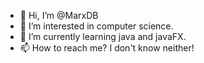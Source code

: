 - 👋 Hi, I’m @MarxDB
- 👀 I’m interested in computer science.
- 🌱 I’m currently learning java and javaFX.
- 📫 How to reach me? I don't know neither!

<!---
MarxDB/MarxDB is a ✨ special ✨ repository because its `README.md` (this file) appears on your GitHub profile.
You can click the Preview link to take a look at your changes.
--->
